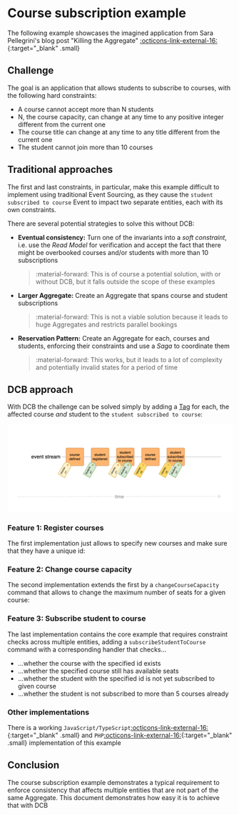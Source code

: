# Course subscription example

The following example showcases the imagined application from Sara Pellegrini's blog post "Killing the Aggregate" [:octicons-link-external-16:](https://sara.event-thinking.io/2023/04/kill-aggregate-chapter-1-I-am-here-to-kill-the-aggregate.html){:target="_blank" .small}

## Challenge

The goal is an application that allows students to subscribe to courses, with the following hard constraints:

- A course cannot accept more than N students
- N, the course capacity, can change at any time to any positive integer different from the current one
- The course title can change at any time to any title different from the current one
- The student cannot join more than 10 courses

## Traditional approaches

The first and last constraints, in particular, make this example difficult to implement using traditional Event Sourcing, as they cause the `student subscribed to course` Event to impact two separate entities, each with its own constraints.

There are several potential strategies to solve this without DCB:

- **Eventual consistency:** Turn one of the invariants into a *soft constraint*, i.e. use the <dfn title="Representation of data tailored for specific read operations, often denormalized for performance">Read Model</dfn> for verification and accept the fact that there might be overbooked courses and/or students with more than 10 subscriptions

    > :material-forward: This is of course a potential solution, with or without DCB, but it falls outside the scope of these examples

- **Larger Aggregate:** Create an Aggregate that spans course and student subscriptions

    > :material-forward: This is not a viable solution because it leads to huge Aggregates and restricts parallel bookings

- **Reservation Pattern:** Create an Aggregate for each, courses and students, enforcing their constraints and use a <dfn title="Coordinates a sequence of local transactions across multiple services, ensuring data consistency through compensating actions in case of failure">Saga</dfn> to coordinate them

    > :material-forward: This works, but it leads to a lot of complexity and potentially invalid states for a period of time

## DCB approach

With DCB the challenge can be solved simply by adding a [Tag](../specification.md#tag) for each, the affected course *and* student to the `student subscribed to course`:

![course subscriptions example](img/course-subscriptions-01.png)

### Feature 1: Register courses

The first implementation just allows to specify new courses and make sure that they have a unique id:

<script type="application/dcb+json">
{
    "meta": {
        "version": "1.0",
        "id": "course_subscription_01"
    },
    "eventDefinitions": [
        {
            "name": "CourseDefined",
            "schema": {
                "type": "object",
                "properties": {
                    "courseId": {
                        "type": "string"
                    },
                    "capacity": {
                        "type": "number"
                    }
                }
            },
            "tagResolvers": [
                "course:{data.courseId}"
            ]
        }
    ],
    "commandDefinitions": [
        {
            "name": "defineCourse",
            "schema": {
                "type": "object",
                "properties": {
                    "courseId": {
                        "type": "string"
                    },
                    "capacity": {
                        "type": "number"
                    }
                }
            }
        }
    ],
    "projections": [
        {
            "name": "courseExists",
            "parameterSchema": {
                "type": "object",
                "properties": {
                    "courseId": {
                        "type": "string"
                    }
                }
            },
            "stateSchema": {
                "type": "boolean",
                "default": false
            },
            "handlers": {
                "CourseDefined": "true"
            },
            "tagFilters": [
                "course:{courseId}"
            ]
        }
    ],
    "commandHandlerDefinitions": [
        {
            "commandName": "defineCourse",
            "decisionModels": [
                {
                    "name": "courseExists",
                    "parameters": [
                        "command.courseId"
                    ]
                }
            ],
            "constraintChecks": [
                {
                    "condition": "state.courseExists",
                    "errorMessage": "Course with id \"{command.courseId}\" already exists"
                }
            ],
            "successEvent": {
                "type": "CourseDefined",
                "data": {
                    "courseId": "{command.courseId}",
                    "capacity": "{command.capacity}"
                }
            }
        }
    ],
    "testCases": [
        {
            "description": "Define course with existing id",
            "givenEvents": [
                {
                    "type": "CourseDefined",
                    "data": {
                        "courseId": "c1",
                        "capacity": 10
                    }
                }
            ],
            "whenCommand": {
                "type": "defineCourse",
                "data": {
                    "courseId": "c1",
                    "capacity": 15
                }
            },
            "thenExpectedError": "Course with id \"c1\" already exists"
        },
        {
            "description": "Define course with new id",
            "givenEvents": null,
            "whenCommand": {
                "type": "defineCourse",
                "data": {
                    "courseId": "c1",
                    "capacity": 15
                }
            },
            "thenExpectedEvent": {
                "type": "CourseDefined",
                "data": {
                    "courseId": "c1",
                    "capacity": 15
                }
            }
        }
    ]
}
</script>

### Feature 2: Change course capacity

The second implementation extends the first by a `changeCourseCapacity` command that allows to change the maximum number of seats for a given course:

<script type="application/dcb+json">
{
    "meta": {
        "version": "1.0",
        "id": "course_subscription_02",
        "extends": "course_subscription_01"
    },
    "eventDefinitions": [
        {
            "name": "CourseCapacityChanged",
            "schema": {
                "type": "object",
                "properties": {
                    "courseId": {
                        "type": "string"
                    },
                    "newCapacity": {
                        "type": "number"
                    }
                }
            },
            "tagResolvers": [
                "course:{data.courseId}"
            ]
        }
    ],
    "commandDefinitions": [
        {
            "name": "changeCourseCapacity",
            "schema": {
                "type": "object",
                "properties": {
                    "studentId": {
                        "type": "string"
                    },
                    "newCapacity": {
                        "type": "number"
                    }
                }
            }
        }
    ],
    "projections": [
        {
            "name": "courseCapacity",
            "parameterSchema": {
                "type": "object",
                "properties": {
                    "courseId": {
                        "type": "string"
                    }
                }
            },
            "stateSchema": {
                "type": "number",
                "default": 0
            },
            "handlers": {
                "CourseDefined": "event.data.capacity",
                "CourseCapacityChanged": "event.data.newCapacity"
            },
            "tagFilters": [
                "course:{courseId}"
            ]
        }
    ],
    "commandHandlerDefinitions": [
        {
            "commandName": "changeCourseCapacity",
            "decisionModels": [
                {
                    "name": "courseExists",
                    "parameters": [
                        "command.courseId"
                    ]
                },
                {
                    "name": "courseCapacity",
                    "parameters": [
                        "command.courseId"
                    ]
                }
            ],
            "constraintChecks": [
                {
                    "condition": "!state.courseExists",
                    "errorMessage": "Course \"{command.courseId}\" does not exist"
                },
                {
                    "condition": "state.courseCapacity === command.newCapacity",
                    "errorMessage": "New capacity {command.newCapacity} is the same as the current capacity"
                }
            ],
            "successEvent": {
                "type": "CourseCapacityChanged",
                "data": {
                    "courseId": "{command.courseId}",
                    "newCapacity": "{command.newCapacity}"
                }
            }
        }
    ],
    "testCases": [
        {
            "description": "Change capacity of a non-existing course",
            "givenEvents": null,
            "whenCommand": {
                "type": "changeCourseCapacity",
                "data": {
                    "courseId": "c0",
                    "newCapacity": 15
                }
            },
            "thenExpectedError": "Course \"c0\" does not exist"
        },
        {
            "description": "Change capacity of a course to a new value",
            "givenEvents": [
                {
                    "type": "CourseDefined",
                    "data": {
                        "courseId": "c1",
                        "capacity": 12
                    }
                }
            ],
            "whenCommand": {
                "type": "changeCourseCapacity",
                "data": {
                    "courseId": "c1",
                    "newCapacity": 15
                }
            },
            "thenExpectedEvent": {
                "type": "CourseCapacityChanged",
                "data": {
                    "courseId": "c1",
                    "newCapacity": 15
                }
            }
        }
    ]
}
</script>

### Feature 3: Subscribe student to course

The last implementation contains the core example that requires constraint checks across multiple entities, adding a `subscribeStudentToCourse` command with a corresponding handler that checks...

- ...whether the course with the specified id exists
- ...whether the specified course still has available seats
- ...whether the student with the specified id is not yet subscribed to given course
- ...whether the student is not subscribed to more than 5 courses already

<script type="application/dcb+json">
{
    "meta": {
        "version": "1.0",
        "id": "course_subscription_03",
        "extends": "course_subscription_02"
    },
    "eventDefinitions": [
        {
            "name": "StudentSubscribedToCourse",
            "schema": {
                "type": "object",
                "properties": {
                    "studentId": {
                        "type": "string"
                    },
                    "courseId": {
                        "type": "string"
                    }
                }
            },
            "tagResolvers": [
                "student:{data.studentId}",
                "course:{data.courseId}"
            ]
        }
    ],
    "commandDefinitions": [
        {
            "name": "subscribeStudentToCourse",
            "schema": {
                "type": "object",
                "properties": {
                    "studentId": {
                        "type": "string"
                    },
                    "courseId": {
                        "type": "string"
                    }
                }
            }
        }
    ],
    "projections": [
        {
            "name": "studentAlreadySubscribed",
            "parameterSchema": {
                "type": "object",
                "properties": {
                    "studentId": {
                        "type": "string"
                    },
                    "courseId": {
                        "type": "string"
                    }
                }
            },
            "stateSchema": {
                "type": "boolean",
                "default": false
            },
            "handlers": {
                "StudentSubscribedToCourse": "true"
            },
            "tagFilters": [
                "student:{studentId}",
                "course:{courseId}"
            ]
        },
        {
            "name": "numberOfCourseSubscriptions",
            "parameterSchema": {
                "type": "object",
                "properties": {
                    "courseId": {
                        "type": "string"
                    }
                }
            },
            "stateSchema": {
                "type": "number",
                "default": 0
            },
            "handlers": {
                "StudentSubscribedToCourse": "state + 1"
            },
            "tagFilters": [
                "course:{courseId}"
            ]
        },
        {
            "name": "numberOfStudentSubscriptions",
            "parameterSchema": {
                "type": "object",
                "properties": {
                    "studentId": {
                        "type": "string"
                    }
                }
            },
            "stateSchema": {
                "type": "number",
                "default": 0
            },
            "handlers": {
                "StudentSubscribedToCourse": "state + 1"
            },
            "tagFilters": [
                "student:{studentId}"
            ]
        }
    ],
    "commandHandlerDefinitions": [
        {
            "commandName": "subscribeStudentToCourse",
            "decisionModels": [
                {
                    "name": "courseExists",
                    "parameters": [
                        "command.courseId"
                    ]
                },
                {
                    "name": "courseCapacity",
                    "parameters": [
                        "command.courseId"
                    ]
                },
                {
                    "name": "numberOfCourseSubscriptions",
                    "parameters": [
                        "command.courseId"
                    ]
                },
                {
                    "name": "numberOfStudentSubscriptions",
                    "parameters": [
                        "command.studentId"
                    ]
                },
                {
                    "name": "studentAlreadySubscribed",
                    "parameters": [
                        "command.studentId",
                        "command.courseId"
                    ]
                }
            ],
            "constraintChecks": [
                {
                    "condition": "!state.courseExists",
                    "errorMessage": "Course \"{command.courseId}\" does not exist"
                },
                {
                    "condition": "state.numberOfCourseSubscriptions >= state.courseCapacity",
                    "errorMessage": "Course \"{command.courseId}\" is already fully booked"
                },
                {
                    "condition": "state.studentAlreadySubscribed",
                    "errorMessage": "Student already subscribed to this course"
                },
                {
                    "condition": "state.numberOfStudentSubscriptions >= 5",
                    "errorMessage": "Student already subscribed to 5 courses"
                }
            ],
            "successEvent": {
                "type": "StudentSubscribedToCourse",
                "data": {
                    "studentId": "{command.studentId}",
                    "courseId": "{command.courseId}"
                }
            }
        }
    ],
    "testCases": [
        {
            "description": "Subscribe student to non-existing course",
            "givenEvents": null,
            "whenCommand": {
                "type": "subscribeStudentToCourse",
                "data": {
                    "studentId": "s1",
                    "courseId": "c0"
                }
            },
            "thenExpectedError": "Course \"c0\" does not exist"
        },
        {
            "description": "Subscribe student to fully booked course",
            "givenEvents": [
                {
                    "type": "CourseDefined",
                    "data": {
                        "courseId": "c1",
                        "capacity": 3
                    }
                },
                {
                    "type": "StudentSubscribedToCourse",
                    "data": {
                        "studentId": "s1",
                        "courseId": "c1"
                    }
                },
                {
                    "type": "StudentSubscribedToCourse",
                    "data": {
                        "studentId": "s2",
                        "courseId": "c1"
                    }
                },
                {
                    "type": "StudentSubscribedToCourse",
                    "data": {
                        "studentId": "s3",
                        "courseId": "c1"
                    }
                }
            ],
            "whenCommand": {
                "type": "subscribeStudentToCourse",
                "data": {
                    "studentId": "s4",
                    "courseId": "c1"
                }
            },
            "thenExpectedError": "Course \"c1\" is already fully booked"
        },
        {
            "description": "Subscribe student to the same course twice",
            "givenEvents": [
                {
                    "type": "CourseDefined",
                    "data": {
                        "courseId": "c1",
                        "capacity": 10
                    }
                },
                {
                    "type": "StudentSubscribedToCourse",
                    "data": {
                        "studentId": "s1",
                        "courseId": "c1"
                    }
                }
            ],
            "whenCommand": {
                "type": "subscribeStudentToCourse",
                "data": {
                    "studentId": "s1",
                    "courseId": "c1"
                }
            },
            "thenExpectedError": "Student already subscribed to this course"
        },
        {
            "description": "Subscribe student to more than 5 courses",
            "givenEvents": [
                {
                    "type": "CourseDefined",
                    "data": {
                        "courseId": "c6",
                        "capacity": 10
                    }
                },
                {
                    "type": "StudentSubscribedToCourse",
                    "data": {
                        "studentId": "s1",
                        "courseId": "c1"
                    }
                },
                {
                    "type": "StudentSubscribedToCourse",
                    "data": {
                        "studentId": "s1",
                        "courseId": "c2"
                    }
                },
                {
                    "type": "StudentSubscribedToCourse",
                    "data": {
                        "studentId": "s1",
                        "courseId": "c3"
                    }
                },
                {
                    "type": "StudentSubscribedToCourse",
                    "data": {
                        "studentId": "s1",
                        "courseId": "c4"
                    }
                },
                {
                    "type": "StudentSubscribedToCourse",
                    "data": {
                        "studentId": "s1",
                        "courseId": "c5"
                    }
                }
            ],
            "whenCommand": {
                "type": "subscribeStudentToCourse",
                "data": {
                    "studentId": "s1",
                    "courseId": "c6"
                }
            },
            "thenExpectedError": "Student already subscribed to 5 courses"
        },
        {
            "description": "Subscribe student to course with capacity",
            "givenEvents": [
                {
                    "type": "CourseDefined",
                    "data": {
                        "courseId": "c1",
                        "capacity": 10
                    }
                }
            ],
            "whenCommand": {
                "type": "subscribeStudentToCourse",
                "data": {
                    "studentId": "s1",
                    "courseId": "c1"
                }
            },
            "thenExpectedEvent": {
                "type": "StudentSubscribedToCourse",
                "data": {
                    "studentId": "s1",
                    "courseId": "c1"
                }
            }
        }
    ]
}
</script>

### Other implementations

There is a working `JavaScript/TypeScript`[:octicons-link-external-16:](https://github.com/sennentech/dcb-event-sourced/tree/main/examples/course-manager-cli){:target="_blank" .small} and `PHP`[:octicons-link-external-16:](https://github.com/bwaidelich/dcb-example-courses){:target="_blank" .small} implementation of this example

## Conclusion

The course subscription example demonstrates a typical requirement to enforce consistency that affects multiple entities that are not part of the same Aggregate. This document demonstrates how easy it is to achieve that with DCB
